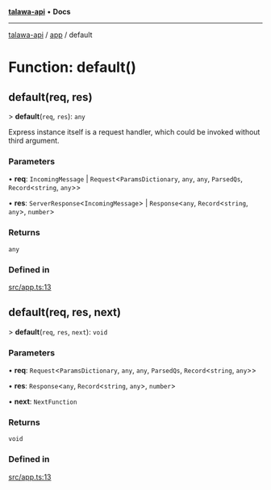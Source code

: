 [**talawa-api**](../../README.md) • **Docs**

***

[talawa-api](../../modules.md) / [app](../README.md) / default

# Function: default()

## default(req, res)

\> **default**(`req`, `res`): `any`

Express instance itself is a request handler, which could be invoked without
third argument.

### Parameters

• **req**: `IncomingMessage` \| `Request`\<`ParamsDictionary`, `any`, `any`, `ParsedQs`, `Record`\<`string`, `any`\>\>

• **res**: `ServerResponse`\<`IncomingMessage`\> \| `Response`\<`any`, `Record`\<`string`, `any`\>, `number`\>

### Returns

`any`

### Defined in

[src/app.ts:13](https://github.com/PalisadoesFoundation/talawa-api/blob/2f8fb6988cd34004fbbf76550c8eef691b861a19/src/app.ts#L13)

## default(req, res, next)

\> **default**(`req`, `res`, `next`): `void`

### Parameters

• **req**: `Request`\<`ParamsDictionary`, `any`, `any`, `ParsedQs`, `Record`\<`string`, `any`\>\>

• **res**: `Response`\<`any`, `Record`\<`string`, `any`\>, `number`\>

• **next**: `NextFunction`

### Returns

`void`

### Defined in

[src/app.ts:13](https://github.com/PalisadoesFoundation/talawa-api/blob/2f8fb6988cd34004fbbf76550c8eef691b861a19/src/app.ts#L13)
